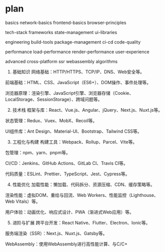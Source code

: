 # plan

basics
  network-basics
  frontend-basics
  browser-principles

tech-stack
  frameworks
  state-management
  ui-libraries

engineering
  build-tools
  package-management
  ci-cd
  code-quality

performance
  load-performance
  render-performance
  user-experience

advanced
  cross-platform
  ssr
  webassembly
  algorithms

1. 基础知识
网络基础：HTTP/HTTPS、TCP/IP、DNS、Web安全等。

前端基础：HTML、CSS、JavaScript（ES6+）、DOM操作、事件处理等。

浏览器原理：渲染引擎、JavaScript引擎、浏览器存储（Cookie、LocalStorage、SessionStorage）、跨域问题等。

2. 技术栈
框架与库：React、Vue.js、Angular、jQuery、Next.js、Nuxt.js等。

状态管理：Redux、Vuex、MobX、Recoil等。

UI组件库：Ant Design、Material-UI、Bootstrap、Tailwind CSS等。

3. 工程化与构建
构建工具：Webpack、Rollup、Parcel、Vite等。

包管理：npm、yarn、pnpm等。

CI/CD：Jenkins、GitHub Actions、GitLab CI、Travis CI等。

代码质量：ESLint、Prettier、TypeScript、Jest、Cypress等。

4. 性能优化
加载性能：懒加载、代码拆分、资源压缩、CDN、缓存策略等。

渲染性能：虚拟DOM、重绘与回流、Web Workers、性能监控（Lighthouse、Web Vitals）等。

用户体验：动画优化、响应式设计、PWA（渐进式Web应用）等。

5. 进阶与扩展
跨平台开发：React Native、Flutter、Electron、Ionic等。

服务端渲染（SSR）：Next.js、Nuxt.js、Gatsby等。

WebAssembly：使用WebAssembly进行高性能计算、与C/C+
